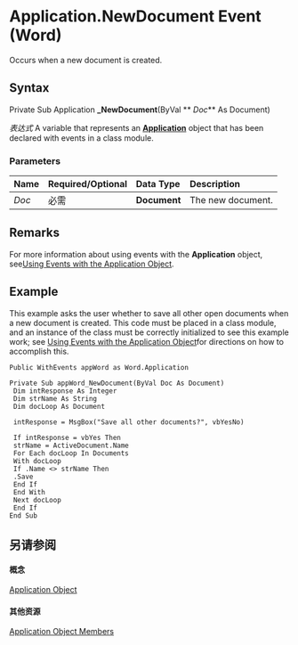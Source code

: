 
# Application.NewDocument Event (Word)

Occurs when a new document is created.


## Syntax

Private Sub Application **_NewDocument**(ByVal  ** _Doc_** As Document)

 _表达式_ A variable that represents an **[Application](d1cf6f8f-4e88-bf01-93b4-90a83f79cb44.md)** object that has been declared with events in a class module.


### Parameters



|**Name**|**Required/Optional**|**Data Type**|**Description**|
|:-----|:-----|:-----|:-----|
| _Doc_|必需|**Document**|The new document.|

## Remarks

For more information about using events with the  **Application** object, see[Using Events with the Application Object](784c4c61-7e47-3dbf-46f6-da655f786ca1.md).


## Example

This example asks the user whether to save all other open documents when a new document is created. This code must be placed in a class module, and an instance of the class must be correctly initialized to see this example work; see [Using Events with the Application Object](784c4c61-7e47-3dbf-46f6-da655f786ca1.md)for directions on how to accomplish this.


```
Public WithEvents appWord as Word.Application 
 
Private Sub appWord_NewDocument(ByVal Doc As Document) 
 Dim intResponse As Integer 
 Dim strName As String 
 Dim docLoop As Document 
 
 intResponse = MsgBox("Save all other documents?", vbYesNo) 
 
 If intResponse = vbYes Then 
 strName = ActiveDocument.Name 
 For Each docLoop In Documents 
 With docLoop 
 If .Name <> strName Then 
 .Save 
 End If 
 End With 
 Next docLoop 
 End If 
End Sub
```


## 另请参阅


#### 概念


[Application Object](d1cf6f8f-4e88-bf01-93b4-90a83f79cb44.md)
#### 其他资源


[Application Object Members](http://msdn.microsoft.com/library/71669f1e-65f1-b0f1-b67d-355dfdbebe50%28Office.15%29.aspx)